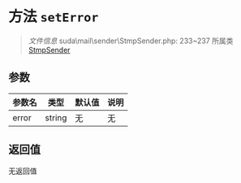 # 方法 `setError`

> *文件信息* suda\mail\sender\StmpSender.php: 233~237
> 所属类 [StmpSender](../StmpSender.md)




## 参数


| 参数名 | 类型 | 默认值 | 说明 |
|--------|-----|-------|-------|
| error |  string | 无 | 无 |



## 返回值

无返回值
